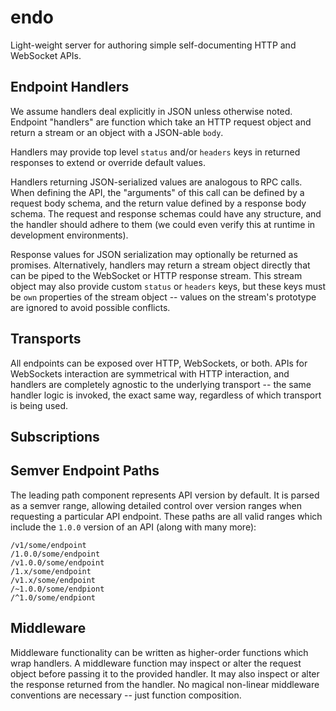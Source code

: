 # endo

Light-weight server for authoring simple self-documenting HTTP and WebSocket APIs.


## Endpoint Handlers

We assume handlers deal explicitly in JSON unless otherwise noted. Endpoint "handlers" are function which take an HTTP request object and return a stream or an object with a JSON-able `body`.

Handlers may provide top level `status` and/or `headers` keys in returned responses to extend or override default values.

Handlers returning JSON-serialized values are analogous to RPC calls. When defining the API, the "arguments" of this call can be defined by a request body schema, and the return value defined by a response body schema. The request and response schemas could have any structure, and the handler should adhere to them (we could even verify this at runtime in development environments).

Response values for JSON serialization may optionally be returned as promises. Alternatively, handlers may return a stream object directly that can be piped to the WebSocket or HTTP response stream. This stream object may also provide custom `status` or `headers` keys, but these keys must be `own` properties of the stream object -- values on the stream's prototype are ignored to avoid possible conflicts.


## Transports

All endpoints can be exposed over HTTP, WebSockets, or both. APIs for WebSockets interaction are symmetrical with HTTP interaction, and handlers are completely agnostic to the underlying transport -- the same handler logic is invoked, the exact same way, regardless of which transport is being used.


## Subscriptions


## Semver Endpoint Paths

The leading path component represents API version by default. It is parsed as a semver range, allowing detailed control over version ranges when requesting a particular API endpoint. These paths are all valid ranges which include the `1.0.0` version of an API (along with many more):

```
/v1/some/endpoint
/1.0.0/some/endpoint
/v1.0.0/some/endpoint
/1.x/some/endpoint
/v1.x/some/endpoint
/~1.0.0/some/endpiont
/^1.0/some/endpiont
```


## Middleware

Middleware functionality can be written as higher-order functions which wrap handlers. A middleware function may inspect or alter the request object before passing it to the provided handler. It may also inspect or alter the response returned from the handler. No magical non-linear middleware conventions are necessary -- just function composition.
